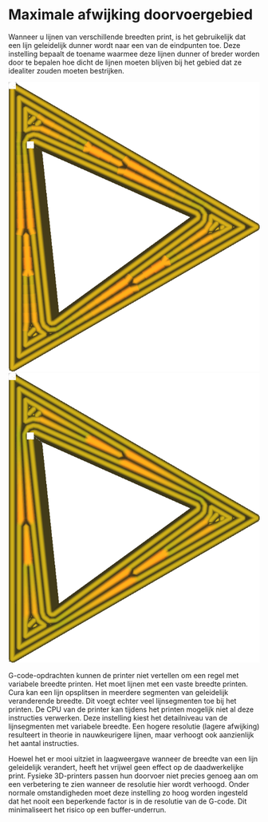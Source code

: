 Maximale afwijking doorvoergebied
====
Wanneer u lijnen van verschillende breedten print, is het gebruikelijk dat een lijn geleidelijk dunner wordt naar een van de eindpunten toe. Deze instelling bepaalt de toename waarmee deze lijnen dunner of breder worden door te bepalen hoe dicht de lijnen moeten blijven bij het gebied dat ze idealiter zouden moeten bestrijken.

<!--screenshot {
"image_path": "meshfix_maximum_extrusion_area_deviation_high.png",
"modellen": [{"script": "twisted_triangular_hole.scad"}],
"camerapositie": [0, 0, 60],
"instellingen": {
	"meshfix_maximum_resolution": 0,5,
	"meshfix_maximum_extrusion_area_deviation": 2000
},
"color_scheme": "line_width",
"kleuren": 128
}-->
<!--screenshot {
"image_path": "meshfix_maximum_extrusion_area_deviation_low.png",
"modellen": [{"script": "twisted_triangular_hole.scad"}],
"camerapositie": [0, 0, 60],
"instellingen": {
	"meshfix_maximum_resolution": 0,05,
	"meshfix_maximum_extrusion_area_deviation": 20
},
"color_scheme": "line_width",
"kleuren": 128
}-->
![Lagere resolutie als hoge afwijking is toegestaan](../../../articles/images/meshfix_maximum_extrusion_area_deviation_high.png)
![Vloeiende lijnbreedte wanneer lage afwijking vereist is](../../../articles/images/meshfix_maximum_extrusion_area_deviation_low.png)

G-code-opdrachten kunnen de printer niet vertellen om een ​​regel met variabele breedte printen. Het moet lijnen met een vaste breedte printen. Cura kan een lijn opsplitsen in meerdere segmenten van geleidelijk veranderende breedte. Dit voegt echter veel lijnsegmenten toe bij het printen. De CPU van de printer kan tijdens het printen mogelijk niet al deze instructies verwerken. Deze instelling kiest het detailniveau van de lijnsegmenten met variabele breedte. Een hogere resolutie (lagere afwijking) resulteert in theorie in nauwkeurigere lijnen, maar verhoogt ook aanzienlijk het aantal instructies.

Hoewel het er mooi uitziet in laagweergave wanneer de breedte van een lijn geleidelijk verandert, heeft het vrijwel geen effect op de daadwerkelijke print. Fysieke 3D-printers passen hun doorvoer niet precies genoeg aan om een ​​verbetering te zien wanneer de resolutie hier wordt verhoogd. Onder normale omstandigheden moet deze instelling zo hoog worden ingesteld dat het nooit een beperkende factor is in de resolutie van de G-code. Dit minimaliseert het risico op een buffer-underrun.